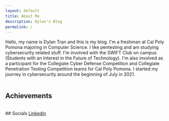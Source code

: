 ```yaml
---
layout: default
title: About Me
description: Dylan's Blog
permalink: /
---
```

<head>
<style> /*center text, make 3 columns of equal width, remove the white border this theme has by default*/
th {text-align: center; border-bottom: 0px;}
td {text-align: center; width: 33%; border-bottom: 0px;}
</style>
<script>
function show() {
  var x = document.getElementById("achievements");
  if (x.style.display === "none") {
    x.style.display = "block";
  } else {
    x.style.display = "none";
  }
}
</script>
</head>
Hello, my name is Dylan Tran and this is my blog. I'm a freshman at Cal Poly Pomona majoring in Computer Science. I like pentesting and am studying cybersecurity related stuff. I'm involved with the SWIFT Club on campus (Students with an Interest in the Future of Technology). I'm also involved as a participant for the Collegiate Cyber Defense Competition and Collegiate Penetration Testing Competition teams for Cal Poly Pomona. I started my journey in cybersecurity around the beginning of July in 2021. 
<br/>
<br/>

<div onClick="show()" id="hovere"><h2>Achievements</h2></div>
<br/>
<div id="achievements" style="display:none">
  <div style='float:left'>
    <img src="https://github.com/susMdT/Nigerald/blob/master/assets/images/CPTC_Logo.png?raw=true" width="50%" height="50%" unselectable="on" />
  </div>
  <table>
    <tr>
      <th colspan="3">Collegiate Penetration Testing Competition</th>    
    </tr>
    <tr>
      <td>Western Regionals</td>
      <td>1st Place</td>
      <td>2021</td>
    </tr>
  </table>
</div>
## Socials
<a href="https://www.linkedin.com/in/dylan-tran-84aa46217"> Linkedin </a>

